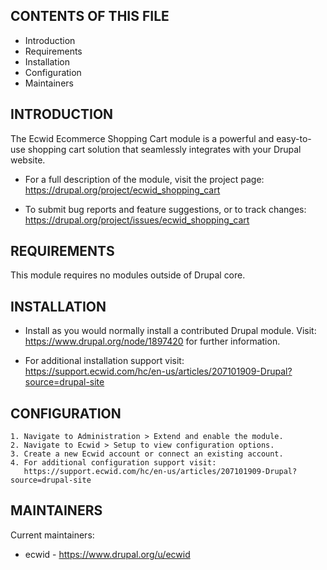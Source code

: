 CONTENTS OF THIS FILE
---------------------

 * Introduction
 * Requirements
 * Installation
 * Configuration
 * Maintainers


INTRODUCTION
------------

The Ecwid Ecommerce Shopping Cart module is a powerful and easy-to-use shopping
cart solution that seamlessly integrates with your Drupal website. 

 * For a full description of the module, visit the project page:
   https://drupal.org/project/ecwid_shopping_cart

 * To submit bug reports and feature suggestions, or to track changes:
   https://drupal.org/project/issues/ecwid_shopping_cart


REQUIREMENTS
------------

This module requires no modules outside of Drupal core.


INSTALLATION
------------

 * Install as you would normally install a contributed Drupal module. Visit:
   https://www.drupal.org/node/1897420 for further information.

 * For additional installation support visit:
   https://support.ecwid.com/hc/en-us/articles/207101909-Drupal?source=drupal-site


CONFIGURATION
-------------

    1. Navigate to Administration > Extend and enable the module.
    2. Navigate to Ecwid > Setup to view configuration options.
    3. Create a new Ecwid account or connect an existing account.
    4. For additional configuration support visit:
       https://support.ecwid.com/hc/en-us/articles/207101909-Drupal?source=drupal-site


MAINTAINERS
-----------

Current maintainers:
 * ecwid - https://www.drupal.org/u/ecwid

